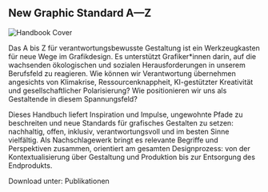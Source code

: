 
## New Graphic Standard A—Z

<img src="/img/Handbook_Cover.png" alt="Handbook Cover" class="max-h-[70vh] mx-auto"/>

Das A bis Z für verantwortungsbewusste Gestaltung ist ein Werkzeugkasten für neue Wege im Grafikdesign. Es unterstützt Grafiker*innen darin, auf die wachsenden ökologischen und sozialen Herausforderungen in unserem Berufsfeld zu reagieren. Wie können wir Verantwortung übernehmen angesichts von Klimakrise, Ressourcenknappheit, KI-gestützter Kreativität und gesellschaftlicher Polarisierung? Wie positionieren wir uns als Gestaltende in diesem Spannungsfeld?

Dieses Handbuch liefert Inspiration und Impulse, ungewohnte Pfade zu beschreiten und neue Standards für grafisches Gestalten zu setzen: nachhaltig, offen, inklusiv, verantwortungsvoll und im besten Sinne vielfältig. Als Nachschlagewerk bringt es relevante Begriffe und Perspektiven zusammen, orientiert am gesamten Designprozess: von der Kontextualisierung über Gestaltung und Produktion bis zur Entsorgung des Endprodukts. 

Download unter: Publikationen


